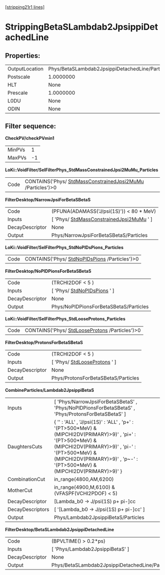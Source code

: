 [[stripping21r1 lines]](./stripping21r1-leptonic)

# StrippingBetaSLambdab2JpsippiDetachedLine

## Properties:

|                |                                                 |
|----------------|-------------------------------------------------|
| OutputLocation | Phys/BetaSLambdab2JpsippiDetachedLine/Particles |
| Postscale      | 1.0000000                                       |
| HLT            | None                                            |
| Prescale       | 1.0000000                                       |
| L0DU           | None                                            |
| ODIN           | None                                            |

## Filter sequence:

**CheckPV/checkPVmin1**

|        |     |
|--------|-----|
| MinPVs | 1   |
| MaxPVs | -1  |

**LoKi::VoidFilter/SelFilterPhys_StdMassConstrainedJpsi2MuMu_Particles**

|      |                                                                                                            |
|------|------------------------------------------------------------------------------------------------------------|
| Code | CONTAINS('Phys/ [StdMassConstrainedJpsi2MuMu](./stripping21r1-stdmassconstrainedjpsi2mumu) /Particles')\>0 |

**FilterDesktop/NarrowJpsiForBetaSBetaS**

|                 |                                                                                           |
|-----------------|-------------------------------------------------------------------------------------------|
| Code            | (PFUNA(ADAMASS('J/psi(1S)')) \< 80 \* MeV)                                                |
| Inputs          | [ 'Phys/ [StdMassConstrainedJpsi2MuMu](./stripping21r1-stdmassconstrainedjpsi2mumu) ' ] |
| DecayDescriptor | None                                                                                      |
| Output          | Phys/NarrowJpsiForBetaSBetaS/Particles                                                    |

**LoKi::VoidFilter/SelFilterPhys_StdNoPIDsPions_Particles**

|      |                                                                                  |
|------|----------------------------------------------------------------------------------|
| Code | CONTAINS('Phys/ [StdNoPIDsPions](./stripping21r1-stdnopidspions) /Particles')\>0 |

**FilterDesktop/NoPIDPionsForBetaSBetaS**

|                 |                                                                 |
|-----------------|-----------------------------------------------------------------|
| Code            | (TRCHI2DOF \< 5 )                                               |
| Inputs          | [ 'Phys/ [StdNoPIDsPions](./stripping21r1-stdnopidspions) ' ] |
| DecayDescriptor | None                                                            |
| Output          | Phys/NoPIDPionsForBetaSBetaS/Particles                          |

**LoKi::VoidFilter/SelFilterPhys_StdLooseProtons_Particles**

|      |                                                                                    |
|------|------------------------------------------------------------------------------------|
| Code | CONTAINS('Phys/ [StdLooseProtons](./stripping21r1-stdlooseprotons) /Particles')\>0 |

**FilterDesktop/ProtonsForBetaSBetaS**

|                 |                                                                   |
|-----------------|-------------------------------------------------------------------|
| Code            | (TRCHI2DOF \< 5 )                                                 |
| Inputs          | [ 'Phys/ [StdLooseProtons](./stripping21r1-stdlooseprotons) ' ] |
| DecayDescriptor | None                                                              |
| Output          | Phys/ProtonsForBetaSBetaS/Particles                               |

**CombineParticles/Lambdab2JpsippiBetaS**

|                  |                                                                                                                                                                                                                                                          |
|------------------|----------------------------------------------------------------------------------------------------------------------------------------------------------------------------------------------------------------------------------------------------------|
| Inputs           | [ 'Phys/NarrowJpsiForBetaSBetaS' , 'Phys/NoPIDPionsForBetaSBetaS' , 'Phys/ProtonsForBetaSBetaS' ]                                                                                                                                                      |
| DaughtersCuts    | { '' : 'ALL' , 'J/psi(1S)' : 'ALL' , 'p+' : '(PT\>500\*MeV) & (MIPCHI2DV(PRIMARY)\>9)' , 'pi+' : '(PT\>500\*MeV) & (MIPCHI2DV(PRIMARY)\>9)' , 'pi-' : '(PT\>500\*MeV) & (MIPCHI2DV(PRIMARY)\>9)' , 'p\~-' : '(PT\>500\*MeV) & (MIPCHI2DV(PRIMARY)\>9)' } |
| CombinationCut   | in_range(4800,AM,6200)                                                                                                                                                                                                                                   |
| MotherCut        | in_range(4900,M,6100) & (VFASPF(VCHI2PDOF) \< 5)                                                                                                                                                                                                         |
| DecayDescriptor  | [Lambda_b0 -\> J/psi(1S) p+ pi-]cc                                                                                                                                                                                                                     |
| DecayDescriptors | [ '[Lambda_b0 -\> J/psi(1S) p+ pi-]cc' ]                                                                                                                                                                                                             |
| Output           | Phys/Lambdab2JpsippiBetaS/Particles                                                                                                                                                                                                                      |

**FilterDesktop/BetaSLambdab2JpsippiDetachedLine**

|                 |                                                 |
|-----------------|-------------------------------------------------|
| Code            | (BPVLTIME() \> 0.2\*ps)                         |
| Inputs          | [ 'Phys/Lambdab2JpsippiBetaS' ]               |
| DecayDescriptor | None                                            |
| Output          | Phys/BetaSLambdab2JpsippiDetachedLine/Particles |

